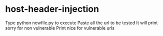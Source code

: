 # host-header-injection
Type python newfile.py to execute
Paste all the url to be tested
It will print sorry for non vulnerable 
Print nice for vulnerable urls
